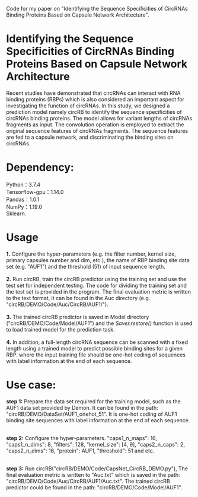Code for my paper on "Identifying the Sequence Specificities of CircRNAs Binding Proteins Based on Capsule Network Architecture".

Identifying the Sequence Specificities of CircRNAs Binding Proteins Based on Capsule Network Architecture
===
Recent studies have demonstrated that circRNAs can interact with RNA binding proteins (RBPs) which is also considered an important aspect for investigating the function of circRNAs. In this study, we designed a prediction model namely circRB to identify the sequence specificities of circRNAs binding proteins. The model allows for variant lengths of circRNAs fragments as input. The convolution operation is employed to extract the original sequence features of circRNAs fragments. The sequence features are fed to a capsule network, and discriminating the binding sites on circRNAs. 

Dependency:
===
Python：3.7.4 <br>
Tensorflow-gpu：1.14.0 <br>
Pandas：1.0.1 <br>
NumPy：1.19.0 <br>
Sklearn. <br>

Usage
===
**1.** Configure the hyper-parameters (e.g. the filter number, kernel size, primary capsules number and dim, etc.), the name of RBP binding site data set (e.g. "AUF1") and the threshold (51) of input sequence length. <br><br>
**2.** Run circRB, train the circRB predictor using the training set and use the test set for independent testing. The code for dividing the training set and the test set is provided in the program. The final evaluation metric is written to the text format, it can be found in the Auc directory (e.g. "circRB/DEMO/Code/Auc/CircRB/AUF1/"). <br><br>
**3.** The trained circRB predictor is saved in Model directory ("circRB/DEMO/Code/Model/AUF1") and the *Saver.restore()* function is used to load trained model for the prediction task. <br><br>
**4.** In addition, a full-length circRNA sequence can be scanned with a fixed length using a trained model to predict possible binding sites for a given RBP.
where the input training file should be one-hot coding of sequences with label information at the end of each sequence. <br>

Use case:
===
**step 1:**  Prepare the data set required for the training model, such as the AUF1 data set provided by Demon. It can be found in the path: "circRB/DEMO/DataSet/AUF1_onehot_51". It is one-hot coding of AUF1 binding site sequences with label information at the end of each sequence. <br><br>

**step 2:**  Configure the hyper-parameters. "caps1_n_maps": 16, "caps1_n_dims": 8, "filters": 128, "kernel_size": [4, 9], "caps2_n_caps": 2, "caps2_n_dims": 16, "protein": AUF1, "threshold": 51 and etc. <br><br>

**step 3:**  Run circRB("circRB/DEMO/Code/CapsNet_CircRB_DEMO.py"), The final evaluation metric is written to "Auc.txt" which is saved in the path: "circRB/DEMO/Code/Auc/CircRB/AUF1/Auc.txt". The trained circRB predictor could be found in the path: "circRB/DEMO/Code/Model/AUF1".
